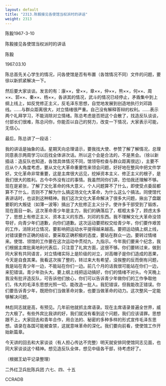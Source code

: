 ```yaml
---
layout: default
title: "2313.陈毅接见各使馆当权派时的讲话"
weight: 2313
---
```


陈毅1967-3-10

陈毅接见各使馆当权派时的讲话

陈毅

1967.03.10

陈总首先关心学生的情况，问各使馆是否有布置（各馆情况不同）文件的问题，要徐以新抓紧解决一下。

然后要大家谈谈。发言的有：康××，曾××，章××，仲××，熊××，何××、周××、郭××、秦××、杨××，各讲其的情况，武斗的情况已经停止，矛盾集中到上纲上线上，如反党修正主义，反毛泽东思想，自觉地发展到创造地执行刘邓路线。……与群众距离很大，对立情绪很严重。自己没有解释答辩的权利。……表示两个礼拜学习，不能消除对立情绪。陈总考虑是否把这个会散了，找造反队谈谈，付部长们很难，陈总问你，你能否以自己的努力，改变一下情况，大家表示可能，无信心。

最后，陈总讲了一段话：

我的讲话是抽象的话。星期天向总理请示，要我找大使、参赞了解了解情况，总理同意表示两周学习以后找全体讲次话。所以这个会是合法的，不是黑会。（徐以新插话：造反队也知道，各馆具体情况不同，馆领导检查与群众距离很远），主要不应从个人角度考虑，要从文化大革命重要性来领会问题，好好地在整风中把文件学好。文化革命非常重要，这是主席很大远见，挖掉资本主义、修正主义的根子，是我们很大的胜利。古今中外没有过的事情。我虽然同你们讲，恐怕我还理解不够。现在是紧张，了解了文化革命的伟大意义，个人问题算不了什么，即使受点委屈都算不了什么，否则不了解为什么搞这场文化大革命，为什么这么个搞法。同使馆代表讲话时，也谈到这种精神。我们这次文化大革命解决了很多大问题，揪出了盘踞要职的大叛徒（如薄一波等）搞出了大批修正主义分子。使许多干部受到了锻炼，现在面目一新。这次革命青少年是主力，我们的确落后了，框框太多了，顾虑太多了，思想上有修正主义、资本主义的东西，刘邓的东西。我不理解文化大革命没领导好，向青少年们道歉，向你们道歉。这次运动要把权交给青少年，你们要作艰苦的工作，消除对立情况，要影响把运动水平提得越来越高。要把运动搞上纲上线，对错误要作正确的结论，要采取正确积极的态度，要站在群众一边。要转过情绪来。使馆、领馆的工作要在这次运动中贯彻九、九指示。今年我们要来个纪念，我们根据主席批奥地利代表后，只注意了礼宾方面，这很不够。你们要转过来，做到同大家有共同语言，对立情绪实际上是阶级的对立，对高帽子是你们造成的恶果，今天是自食其果。我看这次挨了整的，转过来大有希望，没挨整的反而倒有问题，我是站在青少年一边，不能站在你们一边。前几个月的话我很可能站在你们一边，来犯错误。青少年劲头大。要上纲上线把运动搞好，你们的情绪不对头。今天晚上我没有批评造反队，可告诉他们放心，你们可以告诉青少年做你们的工作争取他们，伟大的毛泽东思想光照一切，能改造一批人。我犯错误，但我能改正错误。你们要告诉青少年，既把你们当做革命对象，也要当做革命的动力。这次整风一定能够解决问题。

林彪同志就是高，有预见。几年前他就抓主席语录。现在主席语录普遍全世界，威力大极了。有些外宾比我讲的好，我们就没有看到这个问题，我们应该请罪。思想跟不上。大家回去和青年合作，用合法的、秘密的多种多样的形式宣传毛泽东思想。语录在各国可能被查禁，这就意味革命的深化。我们要向前看，使使馆工作开始新篇章。

今天讲的回去和大家谈谈（有人担心传达不完整）明天就安排同使馆同志见面，也同大家谈谈这个精神。想见造反队全体，想见中级各干部，待考虑好了。

（根据王幼平记录整理）

二外红卫兵批陈兵团 六七、四、十五

CCRADB

